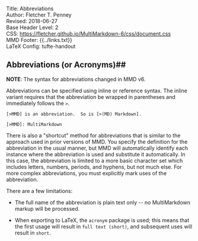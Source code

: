 Title:	Abbreviations  
Author:	Fletcher T. Penney  
Revised:	2018-06-27  
Base Header Level:	2  
CSS:	https://fletcher.github.io/MultiMarkdown-6/css/document.css  
MMD Footer:	{{../links.txt}}  
LaTeX Config:	tufte-handout  


## Abbreviations (or Acronyms)##

**NOTE**: The syntax for abbreviations changed in MMD v6. 

Abbreviations can be specified using inline or reference syntax.  The inline variant requires that the abbreviation be wrapped in parentheses and immediately follows the `>`. 

	[>MMD] is an abbreviation.  So is [>(MD) Markdown].

	[>MMD]: MultiMarkdown


There is also a "shortcut" method for abbreviations that is similar to the approach used in prior versions of MMD.  You specify the definition for the abbreviation in the usual manner, but MMD will automatically identify each instance where the abbreviation is used and substitute it automatically.  In this case, the abbreviation is limited to a more basic character set which includes letters, numbers, periods, and hyphens, but not much else.  For more complex abbreviations, you must explicitly mark uses of the abbreviation. 

There are a few limitations:

*	The full name of the abbreviation is plain text only -- no MultiMarkdown markup will be processed.

*	When exporting to LaTeX, the `acronym` package is used; this means that the first usage will result in `full text (short)`, and subsequent uses will result in `short`.